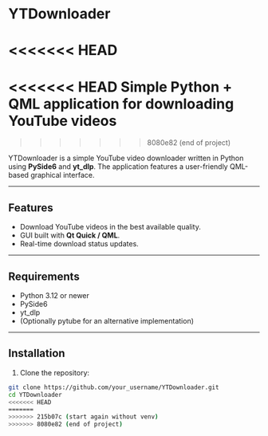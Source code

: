# YTDownloader
<<<<<<< HEAD
=======
<<<<<<< HEAD
Simple Python + QML application for downloading YouTube videos
=======
>>>>>>> 8080e82 (end of project)

YTDownloader is a simple YouTube video downloader written in Python using **PySide6** and **yt_dlp**. The application features a user-friendly QML-based graphical interface.

---

## Features

- Download YouTube videos in the best available quality.
- GUI built with **Qt Quick / QML**.
- Real-time download status updates.

---

## Requirements

- Python 3.12 or newer
- PySide6
- yt_dlp
- (Optionally pytube for an alternative implementation)

---

## Installation

1. Clone the repository:

```bash
git clone https://github.com/your_username/YTDownloader.git
cd YTDownloader
<<<<<<< HEAD
=======
>>>>>>> 215b07c (start again without venv)
>>>>>>> 8080e82 (end of project)
